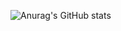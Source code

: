 ![Anurag's GitHub stats](https://github-readme-stats.vercel.app/api?username=Whyukim&show_icons=true&theme=radical)
